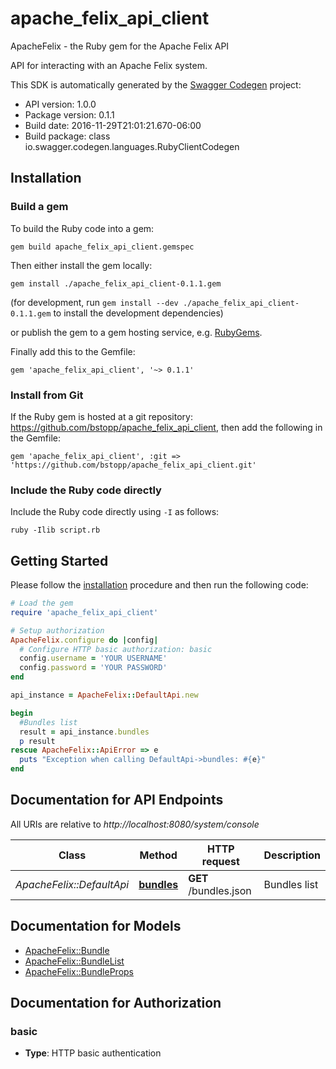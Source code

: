 # apache_felix_api_client

ApacheFelix - the Ruby gem for the Apache Felix API

API for interacting with an Apache Felix system.

This SDK is automatically generated by the [Swagger Codegen](https://github.com/swagger-api/swagger-codegen) project:

- API version: 1.0.0
- Package version: 0.1.1
- Build date: 2016-11-29T21:01:21.670-06:00
- Build package: class io.swagger.codegen.languages.RubyClientCodegen

## Installation

### Build a gem

To build the Ruby code into a gem:

```shell
gem build apache_felix_api_client.gemspec
```

Then either install the gem locally:

```shell
gem install ./apache_felix_api_client-0.1.1.gem
```
(for development, run `gem install --dev ./apache_felix_api_client-0.1.1.gem` to install the development dependencies)

or publish the gem to a gem hosting service, e.g. [RubyGems](https://rubygems.org/).

Finally add this to the Gemfile:

    gem 'apache_felix_api_client', '~> 0.1.1'

### Install from Git

If the Ruby gem is hosted at a git repository: https://github.com/bstopp/apache_felix_api_client, then add the following in the Gemfile:

    gem 'apache_felix_api_client', :git => 'https://github.com/bstopp/apache_felix_api_client.git'

### Include the Ruby code directly

Include the Ruby code directly using `-I` as follows:

```shell
ruby -Ilib script.rb
```

## Getting Started

Please follow the [installation](#installation) procedure and then run the following code:
```ruby
# Load the gem
require 'apache_felix_api_client'

# Setup authorization
ApacheFelix.configure do |config|
  # Configure HTTP basic authorization: basic
  config.username = 'YOUR USERNAME'
  config.password = 'YOUR PASSWORD'
end

api_instance = ApacheFelix::DefaultApi.new

begin
  #Bundles list
  result = api_instance.bundles
  p result
rescue ApacheFelix::ApiError => e
  puts "Exception when calling DefaultApi->bundles: #{e}"
end

```

## Documentation for API Endpoints

All URIs are relative to *http://localhost:8080/system/console*

Class | Method | HTTP request | Description
------------ | ------------- | ------------- | -------------
*ApacheFelix::DefaultApi* | [**bundles**](docs/DefaultApi.md#bundles) | **GET** /bundles.json | Bundles list


## Documentation for Models

 - [ApacheFelix::Bundle](docs/Bundle.md)
 - [ApacheFelix::BundleList](docs/BundleList.md)
 - [ApacheFelix::BundleProps](docs/BundleProps.md)


## Documentation for Authorization


### basic

- **Type**: HTTP basic authentication

